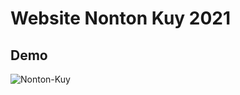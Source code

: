 # Website Nonton Kuy 2021

## Demo
![Nonton-Kuy](https://github.com/Dimaspermana293/layout-bootstrap5/assets/97396687/03558df6-831f-4abe-8f70-7da88e4ece82)
